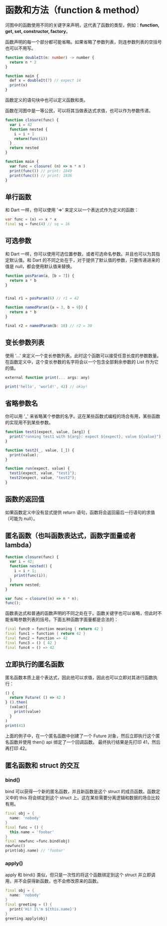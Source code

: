 # 函数和方法（function & method）

河图中的函数使用不同的关键字来声明，这代表了函数的类型，例如：**function, get, set, constructor, factory**。

函数声明的每一个部分都可能省略。如果省略了参数列表，则连参数列表的空括号也可以不用写。

```typescript
function doubleIt(n: number) -> number {
  return n * 2
}

function main {
  def x = doubleIt(7) // expect 14
  print(x)
}
```

函数定义的语句块中也可以定义函数和类。

函数在河图中是一等公民，可以将其当做表达式求值，也可以作为参数传递。

```typescript
function closure(func) {
  var i = 42
  function nested {
    i = i + 1
    return(func(i))
  }
  return nested
}

function main {
  var func = closure( (n) => n * n )
  print(func()) // print: 1849
  print(func()) // print: 1936
}
```

## 单行函数

和 Dart 一样，你可以使用 '=>' 来定义以一个表达式作为定义的函数：

```dart
var func = (x) => x * x
final sq = func(4) // sq = 16
```

## 可选参数

和 Dart 一样，你可以使用可选位置参数，或者可选命名参数。并且也可以为其指定默认值。和 Dart 的不同之处在于，对于提供了默认值的参数，只要传递进来的值是 null，都会使用默认值来替换。

```javascript
function posParam(a, [b = 7]) {
  return a * b
}


final r1 = posParam(6) // r1 = 42

function namedParam({a = 3, b = 9}) {
  return a * b
}

final r2 = namedParam(b: 10) // r2 = 30
```

## 变长参数列表

使用 '...' 来定义一个变长参数列表。此时这个函数可以接受任意长度的参数数量。在函数定义中，这个变长参数的名字将会以一个包含全部剩余参数的 List 作为它的值。

```javascript
external function print(... args: any)

print('hello', 'world!', 42) // okay!
```

## 省略参数名

你可以用 '\_' 来省略某个参数的名字。这在某些函数式编程的场合有用，某些函数的实现用不到某些参数。

```javascript
function test1(expect, value, [arg]) {
  print("running test1 with ${arg}: expect ${expect}, value ${value}");
}

function test2(_, value, [_]) {
  print(value);
}

function run(expect, value) {
  test1(expect, value, "test1");
  test2(expect, value, "test2");
}
```

## 函数的返回值

如果函数定义中没有显式提供 return 语句，函数将会返回最后一行语句的求值（可能为 null）。

## 匿名函数（也叫函数表达式，函数字面量或者 lambda）

```javascript
function closure(func) {
  var i = 42;
  function nested() {
    i = i + 1;
    print(func(i));
  }
  return nested;
}

var func = closure((n) => n * n);
func();
```

函数表达式和普通的函数声明的不同之处在于。函数关键字也可以省略，但此时不能省略参数列表的括号。下面五种函数字面量都是合法的：

```dart
final func0 = function meaning { return 42 }
final func1 = function { return 42 }
final func2 = function => 42
final func3 = () { 42 }
final func4 = () => 42
```

## 立即执行的匿名函数

匿名函数本质上是个表达式，因此他可以求值，因此也可以立即对其进行函数执行：

```javascript
() {
  return Future( () => 42 )
} ().then(
  (value){
    print(value)
  }
)
print(41)
```

上面的例子中，在一个匿名函数中创建了一个 Future 对象，然后立即执行这个匿名函数并使用 then() api 绑定了一个回调函数。
最终执行结果是先打印 41，然后再打印 42。

## 匿名函数和 struct 的交互

### bind()

bind 可以获得一个新的匿名函数，并且新函数是这个 struct 的成员函数。函数定义中的 this 将会绑定到这个 struct 上。这在某些需要分离逻辑和数据的场合比较有用。

```dart
final obj = {
  name: 'nobody'
}
final func = () {
  this.name = 'foobar'
}
final newfunc =func.bind(obj)
newfunc()
print(obj.name) // 'foobar'
```

### apply()

apply 和 bind() 类似，但只是一次性的将这个函数绑定到这个 struct 并立即调用，并不会获得新函数，也不会修改原来的函数。

```dart
final obj = {
  name: 'nobody'
}
final greeting = () {
  print('Hi! I\'m ${this.name}')
}
greeting.apply(obj)
```
